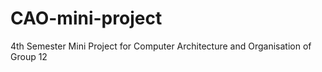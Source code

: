 # CAO-mini-project
4th Semester Mini Project for Computer Architecture and Organisation of Group 12
